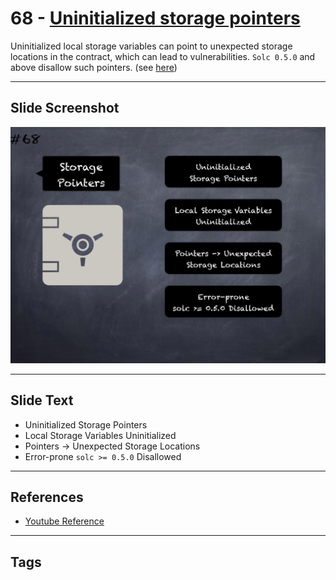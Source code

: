 # 68 - [Uninitialized storage pointers](Uninitialized%20storage%20pointers.md)
Uninitialized local storage variables can point to unexpected storage locations in the contract, which can lead to vulnerabilities. `Solc 0.5.0` and above disallow such pointers. (see [here](https://swcregistry.io/docs/SWC-109))

___
## Slide Screenshot
![068.png](../../images/pitfalls_and_best_practices101/068.png)
___
## Slide Text
- Uninitialized Storage Pointers
- Local Storage Variables Uninitialized
- Pointers -> Unexpected Storage Locations
- Error-prone `solc >= 0.5.0` Disallowed
___
## References
- [Youtube Reference](https://youtu.be/byA3MLLiKMM?t=425)
___
## Tags